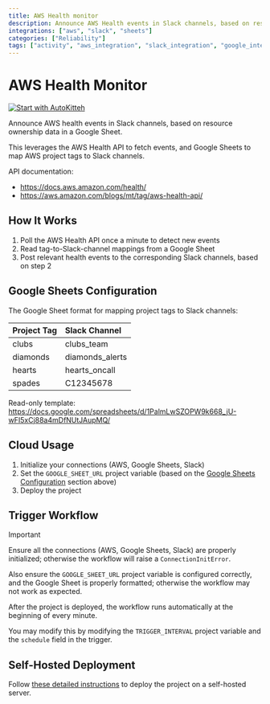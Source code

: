 ```yaml
---
title: AWS Health monitor
description: Announce AWS Health events in Slack channels, based on resource ownership data in a Google Sheet
integrations: ["aws", "slack", "sheets"]
categories: ["Reliability"]
tags: ["activity", "aws_integration", "slack_integration", "google_integration", "scheduled_tasks", "monitoring", "notifications", "data_processing", "essential"]
---
```


# AWS Health Monitor

[![Start with AutoKitteh](https://autokitteh.com/assets/autokitteh-badge.svg)](https://app.autokitteh.cloud/template?name=reliability/aws_health_monitor)

Announce AWS health events in Slack channels, based on resource ownership data in a Google Sheet.

This leverages the AWS Health API to fetch events, and Google Sheets to map AWS project tags to Slack channels.

API documentation:

- https://docs.aws.amazon.com/health/
- https://aws.amazon.com/blogs/mt/tag/aws-health-api/

## How It Works

1. Poll the AWS Health API once a minute to detect new events
2. Read tag-to-Slack-channel mappings from a Google Sheet
3. Post relevant health events to the corresponding Slack channels, based on step 2

## Google Sheets Configuration

The Google Sheet format for mapping project tags to Slack channels:

| Project Tag | Slack Channel   |
| :---------- | :-------------- |
| clubs       | clubs_team      |
| diamonds    | diamonds_alerts |
| hearts      | hearts_oncall   |
| spades      | C12345678       |

Read-only template: https://docs.google.com/spreadsheets/d/1PalmLwSZOPW9k668_jU-wFI5xCj88a4mDfNUtJAupMQ/

## Cloud Usage

1. Initialize your connections (AWS, Google Sheets, Slack)
2. Set the `GOOGLE_SHEET_URL` project variable (based on the [Google Sheets Configuration](#google-sheets-configuration) section above)
3. Deploy the project

## Trigger Workflow

> [!IMPORTANT]
> Ensure all the connections (AWS, Google Sheets, Slack) are properly initialized; otherwise the workflow will raise a `ConnectionInitError`.
>
> Also ensure the `GOOGLE_SHEET_URL` project variable is configured correctly, and the Google Sheet is properly formatted; otherwise the workflow may not work as expected.

After the project is deployed, the workflow runs automatically at the beginning of every minute.

You may modify this by modifying the `TRIGGER_INTERVAL` project variable and the `schedule` field in the trigger.

## Self-Hosted Deployment

Follow [these detailed instructions](https://docs.autokitteh.com/get_started/deployment) to deploy the project on a self-hosted server.

